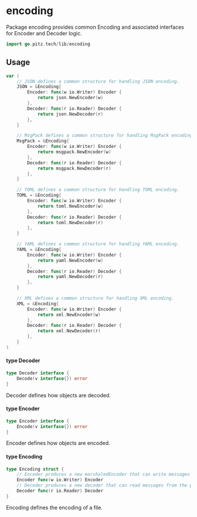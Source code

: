# encoding

Package encoding provides common Encoding and associated interfaces for Encoder
and Decoder logic.

```go
import go.pitz.tech/lib/encoding
```

## Usage

```go
var (
	// JSON defines a common structure for handling JSON encoding.
	JSON = &Encoding{
		Encoder: func(w io.Writer) Encoder {
			return json.NewEncoder(w)
		},
		Decoder: func(r io.Reader) Decoder {
			return json.NewDecoder(r)
		},
	}

	// MsgPack defines a common structure for handling MsgPack encoding.
	MsgPack = &Encoding{
		Encoder: func(w io.Writer) Encoder {
			return msgpack.NewEncoder(w)
		},
		Decoder: func(r io.Reader) Decoder {
			return msgpack.NewDecoder(r)
		},
	}

	// TOML defines a common structure for handling TOML encoding.
	TOML = &Encoding{
		Encoder: func(w io.Writer) Encoder {
			return toml.NewEncoder(w)
		},
		Decoder: func(r io.Reader) Decoder {
			return toml.NewDecoder(r)
		},
	}

	// YAML defines a common structure for handling YAML encoding.
	YAML = &Encoding{
		Encoder: func(w io.Writer) Encoder {
			return yaml.NewEncoder(w)
		},
		Decoder: func(r io.Reader) Decoder {
			return yaml.NewDecoder(r)
		},
	}

	// XML defines a common structure for handling XML encoding.
	XML = &Encoding{
		Encoder: func(w io.Writer) Encoder {
			return xml.NewEncoder(w)
		},
		Decoder: func(r io.Reader) Decoder {
			return xml.NewDecoder(r)
		},
	}
)
```

#### type Decoder

```go
type Decoder interface {
	Decode(v interface{}) error
}
```

Decoder defines how objects are decoded.

#### type Encoder

```go
type Encoder interface {
	Encode(v interface{}) error
}
```

Encoder defines how objects are encoded.

#### type Encoding

```go
type Encoding struct {
	// Encoder produces a new marshaledEncoder that can write messages to the provided io.Writer.
	Encoder func(w io.Writer) Encoder
	// Decoder produces a new decoder that can read messages from the provided io.Reader.
	Decoder func(r io.Reader) Decoder
}
```

Encoding defines the encoding of a file.
